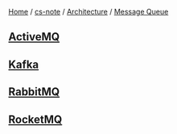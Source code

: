 [Home](https://mengxianbin.github.io) /
[cs-note](https://mengxianbin.github.io/cs-note/content) /
[Architecture](https://mengxianbin.github.io/cs-note/content/Architecture) /
[Message Queue](https://mengxianbin.github.io/cs-note/content/Architecture/Message%20Queue)

## [ActiveMQ](https://mengxianbin.github.io/cs-note/content/Architecture/Message%20Queue/ActiveMQ)

## [Kafka](https://mengxianbin.github.io/cs-note/content/Architecture/Message%20Queue/Kafka)

## [RabbitMQ](https://mengxianbin.github.io/cs-note/content/Architecture/Message%20Queue/RabbitMQ)

## [RocketMQ](https://mengxianbin.github.io/cs-note/content/Architecture/Message%20Queue/RocketMQ)
